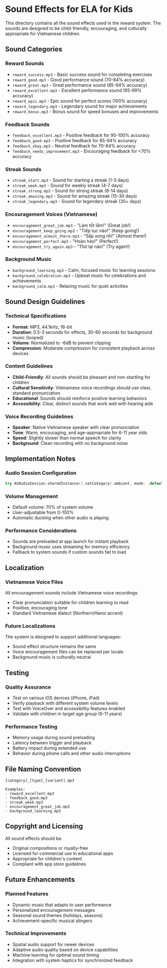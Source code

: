 # Sound Effects for ELA for Kids

This directory contains all the sound effects used in the reward system. The sounds are designed to be child-friendly, encouraging, and culturally appropriate for Vietnamese children.

## Sound Categories

### Reward Sounds
- `reward_success.mp3` - Basic success sound for completing exercises
- `reward_good.mp3` - Good performance sound (70-84% accuracy)
- `reward_great.mp3` - Great performance sound (85-94% accuracy)
- `reward_excellent.mp3` - Excellent performance sound (95-99% accuracy)
- `reward_epic.mp3` - Epic sound for perfect scores (100% accuracy)
- `reward_legendary.mp3` - Legendary sound for major achievements
- `reward_bonus.mp3` - Bonus sound for speed bonuses and improvements

### Feedback Sounds
- `feedback_excellent.mp3` - Positive feedback for 95-100% accuracy
- `feedback_good.mp3` - Positive feedback for 85-94% accuracy
- `feedback_okay.mp3` - Neutral feedback for 70-84% accuracy
- `feedback_needs_improvement.mp3` - Encouraging feedback for <70% accuracy

### Streak Sounds
- `streak_start.mp3` - Sound for starting a streak (1-3 days)
- `streak_week.mp3` - Sound for weekly streak (4-7 days)
- `streak_strong.mp3` - Sound for strong streak (8-14 days)
- `streak_amazing.mp3` - Sound for amazing streak (15-30 days)
- `streak_legendary.mp3` - Sound for legendary streak (30+ days)

### Encouragement Voices (Vietnamese)
- `encouragement_great_job.mp3` - "Làm tốt lắm!" (Great job!)
- `encouragement_keep_going.mp3` - "Tiếp tục nào!" (Keep going!)
- `encouragement_almost_there.mp3` - "Sắp xong rồi!" (Almost there!)
- `encouragement_perfect.mp3` - "Hoàn hảo!" (Perfect!)
- `encouragement_try_again.mp3` - "Thử lại nào!" (Try again!)

### Background Music
- `background_learning.mp3` - Calm, focused music for learning sessions
- `background_celebration.mp3` - Upbeat music for celebrations and achievements
- `background_calm.mp3` - Relaxing music for quiet activities

## Sound Design Guidelines

### Technical Specifications
- **Format**: MP3, 44.1kHz, 16-bit
- **Duration**: 0.5-3 seconds for effects, 30-60 seconds for background music (looped)
- **Volume**: Normalized to -6dB to prevent clipping
- **Compression**: Moderate compression for consistent playback across devices

### Content Guidelines
- **Child-Friendly**: All sounds should be pleasant and non-startling for children
- **Cultural Sensitivity**: Vietnamese voice recordings should use clear, standard pronunciation
- **Educational**: Sounds should reinforce positive learning behaviors
- **Accessibility**: Clear, distinct sounds that work well with hearing aids

### Voice Recording Guidelines
- **Speaker**: Native Vietnamese speaker with clear pronunciation
- **Tone**: Warm, encouraging, and age-appropriate for 6-11 year olds
- **Speed**: Slightly slower than normal speech for clarity
- **Background**: Clean recording with no background noise

## Implementation Notes

### Audio Session Configuration
```swift
try AVAudioSession.sharedInstance().setCategory(.ambient, mode: .default)
```

### Volume Management
- Default volume: 70% of system volume
- User-adjustable from 0-100%
- Automatic ducking when other audio is playing

### Performance Considerations
- Sounds are preloaded at app launch for instant playback
- Background music uses streaming for memory efficiency
- Fallback to system sounds if custom sounds fail to load

## Localization

### Vietnamese Voice Files
All encouragement sounds include Vietnamese voice recordings:
- Clear pronunciation suitable for children learning to read
- Positive, encouraging tone
- Standard Vietnamese dialect (Northern/Hanoi accent)

### Future Localizations
The system is designed to support additional languages:
- Sound effect structure remains the same
- Voice encouragement files can be replaced per locale
- Background music is culturally neutral

## Testing

### Quality Assurance
- Test on various iOS devices (iPhone, iPad)
- Verify playback with different system volume levels
- Test with VoiceOver and accessibility features enabled
- Validate with children in target age group (6-11 years)

### Performance Testing
- Memory usage during sound preloading
- Latency between trigger and playback
- Battery impact during extended use
- Behavior during phone calls and other audio interruptions

## File Naming Convention

```
[category]_[type]_[variant].mp3

Examples:
- reward_excellent.mp3
- feedback_good.mp3
- streak_week.mp3
- encouragement_great_job.mp3
- background_learning.mp3
```

## Copyright and Licensing

All sound effects should be:
- Original compositions or royalty-free
- Licensed for commercial use in educational apps
- Appropriate for children's content
- Compliant with app store guidelines

## Future Enhancements

### Planned Features
- Dynamic music that adapts to user performance
- Personalized encouragement messages
- Seasonal sound themes (holidays, seasons)
- Achievement-specific musical stingers

### Technical Improvements
- Spatial audio support for newer devices
- Adaptive audio quality based on device capabilities
- Machine learning for optimal sound timing
- Integration with system haptics for synchronized feedback